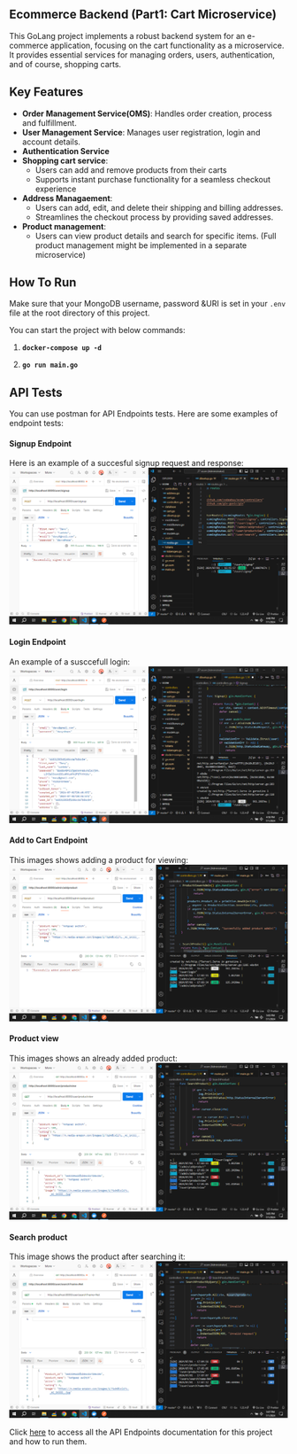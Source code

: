 ## Ecommerce Backend (Part1: Cart Microservice)
This GoLang project implements a robust backend system for an e-commerce application, focusing on the cart functionality as a microservice. It provides essential services for managing orders, users, authentication, and of course, shopping carts.

## Key Features
* **Order Management Service(OMS)**: Handles order creation, process and fulfillment.
* **User Management Service**: Manages user registration, login and account details.
* **Authentication Service**
* **Shopping cart service**:
  * Users can add and remove products from their carts
  * Supports instant purchase functionality for a seamless checkout experience
* **Address Managaement**:
  * Users can add, edit, and delete their shipping and billing addresses.
  * Streamlines the checkout process by providing saved addresses.
* **Product management**:
  * Users can view product details and search for specific items. (Full product management might be implemented in a separate microservice)
  
## How To Run
Make sure that your MongoDB username, password &URI is set in your `.env` file at the root directory of this project.

You can start the project with below commands:

1. **`docker-compose up -d`**

2. **`go run main.go`**

## API Tests
You can use postman for API Endpoints tests. Here are some examples of endpoint tests:

#### Signup Endpoint

Here is an example of a succesful signup request and response:
![Signup Endpoint](docs/images/signup.png)

#### Login Endpoint

An example of a susccefull login:
![Login Endpoint](docs/images/login.png)

#### Add to Cart Endpoint

This images shows adding a product for viewing:
![Add product endpoint](docs/images/addproduct.png)

#### Product view

This images shows an already added product:
![view product Endpoint](docs/images/productview.png)

#### Search product

This image shows the product after searching it:
![search product Endpoint](docs/images/searchprod.png)



Click [here](https://docs.google.com/document/d/1UEeHIvhaaA9IXMhYLDiJtD_8RNBqZmoh3kJ09GH3DrY/edit?usp=sharing) to access all the API Endpoints documentation for this project and how to run them.
